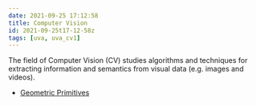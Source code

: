 ```yaml
---
date: 2021-09-25 17:12:58
title: Computer Vision
id: 2021-09-25t17-12-58z
tags: [uva, uva_cv1]
---
```


The field of Computer Vision (CV) studies algorithms and techniques for
extracting information and semantics from visual data (e.g. images and videos).

- [Geometric Primitives](./2021-09-25t17-58-18z.md)
